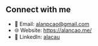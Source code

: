 ## Connect with me
- 📧 Email: alanpcao@gmail.com
- 🌐 Website: https://alancao.me/
- 💼 LinkedIn: [alacau](https://linkedin.com/in/alacau/)
